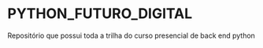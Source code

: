# PYTHON_FUTURO_DIGITAL
Repositório que possui toda a trilha do curso presencial de back end python
